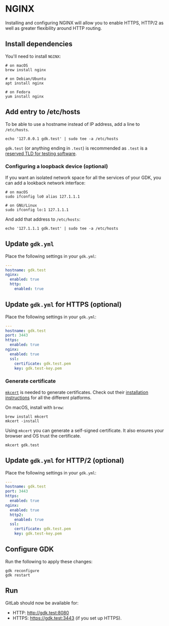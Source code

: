 # NGINX

Installing and configuring NGINX will allow you to enable HTTPS, HTTP/2 as
well as greater flexibility around HTTP routing.

## Install dependencies

You'll need to install `NGINX`:

```shell
# on macOS
brew install nginx

# on Debian/Ubuntu
apt install nginx

# on Fedora
yum install nginx
```

## Add entry to /etc/hosts

To be able to use a hostname instead of IP address, add a line to
`/etc/hosts`.

```shell
echo '127.0.0.1 gdk.test' | sudo tee -a /etc/hosts
```

`gdk.test` (or anything ending in `.test`) is recommended as `.test` is a
[reserved TLD for testing software](https://en.wikipedia.org/wiki/.test).

### Configuring a loopback device (optional)

If you want an isolated network space for all the services of your
GDK, you can add a lookback network interface:

```shell
# on macOS
sudo ifconfig lo0 alias 127.1.1.1

# on GNU/Linux
sudo ifconfig lo:1 127.1.1.1
```

And add that address to `/etc/hosts`:

```shell
echo '127.1.1.1 gdk.test' | sudo tee -a /etc/hosts
```

## Update `gdk.yml`

Place the following settings in your `gdk.yml`:

```yaml
---
hostname: gdk.test
nginx:
  enabled: true
  http:
    enabled: true
```

## Update `gdk.yml` for HTTPS (optional)

Place the following settings in your `gdk.yml`:

```yaml
---
hostname: gdk.test
port: 3443
https:
  enabled: true
nginx:
  enabled: true
  ssl:
    certificate: gdk.test.pem
    key: gdk.test-key.pem
```

### Generate certificate

[`mkcert`](https://github.com/FiloSottile/mkcert) is needed to generate certificates.
Check out their [installation instructions](https://github.com/FiloSottile/mkcert#installation)
for all the different platforms.

On macOS, install with `brew`:

```shell
brew install mkcert
mkcert -install
```

Using `mkcert` you can generate a self-signed certificate. It also
ensures your browser and OS trust the certificate.

```shell
mkcert gdk.test
```

## Update `gdk.yml` for HTTP/2 (optional)

Place the following settings in your `gdk.yml`:

```yaml
---
hostname: gdk.test
port: 3443
https:
  enabled: true
nginx:
  enabled: true
  http2:
    enabled: true
  ssl:
    certificate: gdk.test.pem
    key: gdk.test-key.pem
```

## Configure GDK

Run the following to apply these changes:

```shell
gdk reconfigure
gdk restart
```

## Run

GitLab should now be available for:

- HTTP: <http://gdk.test:8080>
- HTTPS: <https://gdk.test:3443> (if you set up HTTPS).
